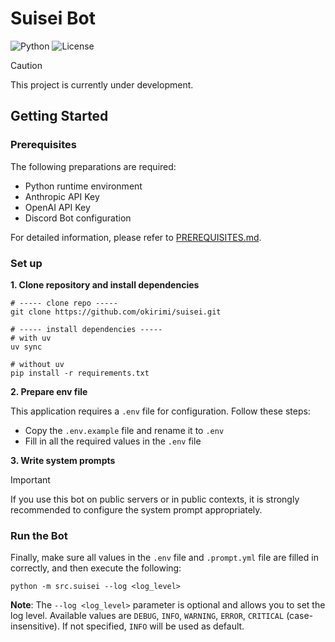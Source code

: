 # Suisei Bot

![Python](https://img.shields.io/badge/Python-3.12-blue.svg?logo=python&logoColor=white&style=flat&labelColor=24292e)
![License](https://img.shields.io/badge/License-BSD--3--Clause-orange.svg?style=flat&labelColor=24292e)

> [!CAUTION]
> This project is currently under development.

## Getting Started

### Prerequisites

The following preparations are required:
  - Python runtime environment
  - Anthropic API Key
  - OpenAI API Key
  - Discord Bot configuration

For detailed information, please refer to [PREREQUISITES.md](https://github.com/okirimi/suisei/blob/main/docs/PREREQUISITES.md).

### Set up

**1. Clone repository and install dependencies**

```
# ----- clone repo -----
git clone https://github.com/okirimi/suisei.git

# ----- install dependencies -----
# with uv
uv sync

# without uv
pip install -r requirements.txt
```

**2. Prepare env file**

This application requires a `.env` file for configuration. Follow these steps:

  - Copy the `.env.example` file and rename it to `.env`
  - Fill in all the required values in the `.env` file

**3. Write system prompts**

> [!IMPORTANT]
> If you use this bot on public servers or in public contexts, it is strongly recommended to configure the system prompt appropriately.


### Run the Bot

Finally, make sure all values in the `.env` file and `.prompt.yml` file are filled in correctly, and then execute the following:

```
python -m src.suisei --log <log_level>
```

**Note**: The `--log <log_level>` parameter is optional and allows you to set the log level. Available values are `DEBUG`, `INFO`, `WARNING`, `ERROR`, `CRITICAL` (case-insensitive). If not specified, `INFO` will be used as default.
